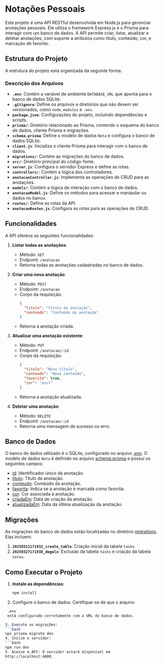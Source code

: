 # Notações Pessoais

Este projeto é uma API RESTful desenvolvida em Node.js para gerenciar anotações pessoais. Ele utiliza o framework Express.js e o  Prisma para interagir com um banco de dados. A API permite criar, listar, atualizar e deletar anotações, com suporte a atributos como título, conteúdo, cor, e marcação de favorito.

## Estrutura do Projeto

A estrutura do projeto está organizada da seguinte forma:

### Descrição dos Arquivos

- **`.env`**: Contém a variável de ambiente `DATABASE_URL` que aponta para o banco de dados SQLite.
- **`.gitignore`**: Define os arquivos e diretórios que não devem ser versionados, como `node_modules` e `.env`.
- **`package.json`**: Configurações do projeto, incluindo dependências e scripts.
- **`prisma/`**: Diretório relacionado ao Prisma, contendo o esquema do banco de dados, cliente Prisma e migrações.
- **`schema.prisma`**: Define o modelo de dados `Nota` e configura o banco de dados SQLite.
- **`client.js`**: Inicializa o cliente Prisma para interagir com o banco de dados.
- **`migrations/`**: Contém as migrações do banco de dados.
- **`src/`**: Diretório principal do código-fonte.
- **`server.js`**: Configura o servidor Express e define as rotas.
- **`controllers/`**: Contém a lógica dos controladores.
- **`anotacaoController.js`**: Implementa as operações de CRUD para as anotações.
- **`models/`**: Contém a lógica de interação com o banco de dados.
- **`anotacaoModel.js`**: Define os métodos para acessar e manipular os dados no banco.
- **`routes/`**: Define as rotas da API.
- **`anotacaoRoutes.js`**: Configura as rotas para as operações de CRUD.

## Funcionalidades

A API oferece as seguintes funcionalidades:

1. **Listar todas as anotações**:
   - Método: `GET`
   - Endpoint: `/anotacao`
   - Retorna todas as anotações cadastradas no banco de dados.

2. **Criar uma nova anotação**:
   - Método: `POST`
   - Endpoint: `/anotacao`
   - Corpo da requisição:
     ```json
     {
       "titulo": "Título da anotação",
       "conteudo": "Conteúdo da anotação"
     }
     ```
   - Retorna a anotação criada.

3. **Atualizar uma anotação existente**:
   - Método: `PUT`
   - Endpoint: `/anotacao/:id`
   - Corpo da requisição:
     ```json
     {
       "titulo": "Novo título",
       "conteudo": "Novo conteúdo",
       "favorita": true,
       "cor": "azul"
     }
     ```
   - Retorna a anotação atualizada.

4. **Deletar uma anotação**:
   - Método: `DELETE`
   - Endpoint: `/anotacao/:id`
   - Retorna uma mensagem de sucesso ou erro.

## Banco de Dados

O banco de dados utilizado é o SQLite, configurado no arquivo [.env](http://_vscodecontentref_/11). O modelo de dados `Nota` é definido no arquivo [schema.prisma](http://_vscodecontentref_/12) e possui os seguintes campos:

- [id](http://_vscodecontentref_/13): Identificador único da anotação.
- [titulo](http://_vscodecontentref_/14): Título da anotação.
- [conteudo](http://_vscodecontentref_/15): Conteúdo da anotação.
- [favorita](http://_vscodecontentref_/16): Indica se a anotação é marcada como favorita.
- [cor](http://_vscodecontentref_/17): Cor associada à anotação.
- [criadaEm](http://_vscodecontentref_/18): Data de criação da anotação.
- [atualizadaEm](http://_vscodecontentref_/19): Data da última atualização da anotação.

## Migrações

As migrações do banco de dados estão localizadas no diretório [migrations](http://_vscodecontentref_/20). Elas incluem:

1. **`20250311171932_create_table`**: Criação inicial da tabela `tasks`.
2. **`20250327171938_degelo`**: Exclusão da tabela `tasks` e criação da tabela `notas`.

## Como Executar o Projeto

1. **Instale as dependências**:
   ```bash
   npm install
2. Configure o banco de dados: Certifique-se de que o arquivo
```bash
 .env 
 está configurado corretamente com a URL do banco de dados.

3. Execute as migrações:
```bash
npx prisma migrate dev
4. Inicie o servidor:
```bash
npm run dev
5. Acesse a API: O servidor estará disponível em
http://localhost:4000.
